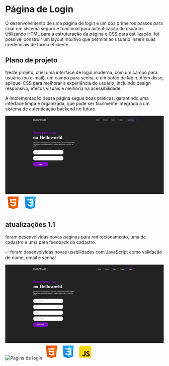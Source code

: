 # Página de Login

O desenvolvimento de uma página de login é um dos primeiros passos para criar um sistema seguro e funcional para autenticação de usuários. Utilizando HTML para a estruturação da página e CSS para estilização, foi possível construir um layout intuitivo que permite ao usuário inserir suas credenciais de forma eficiente.

## Plano de projeto

Neste projeto, criei uma interface de login moderna, com um campo para usuário (ou e-mail), um campo para senha, e um botão de login. Além disso, apliquei CSS para melhorar a experiência do usuário, incluindo design responsivo, efeitos visuais e melhoria na acessibilidade.

A implementação dessa página segue boas práticas, garantindo uma interface limpa e organizada, que pode ser facilmente integrada a um sistema de autenticação backend no futuro.


![Pagina de login](./images/Capturar.JPG)
![icone html](./images/icons8-html-5-50.png)
![icone css](./images/icons8-css-50.png)

## atualizações 1.1

foram desenvolvidas novas paginas para redirecionamento, uma de cadastro e uma para feedback do cadastro.

✅ foram desenvolvidas novas usabilidades com JavaScript como validação de nome, email e senha!

![Pagina de login](./images/helloworld_V2.JPG)
![Pagina de login](./images/feedback.JPG)
![icone html](./images/icons8-html-5-50.png)
![icone css](./images/icons8-css-50.png)
![icone css](./images/icons8-javascript-50.png)




